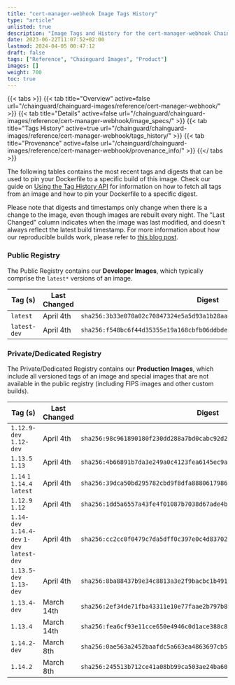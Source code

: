 ```yaml
---
title: "cert-manager-webhook Image Tags History"
type: "article"
unlisted: true
description: "Image Tags and History for the cert-manager-webhook Chainguard Image"
date: 2023-06-22T11:07:52+02:00
lastmod: 2024-04-05 00:47:12
draft: false
tags: ["Reference", "Chainguard Images", "Product"]
images: []
weight: 700
toc: true
---
```


{{< tabs >}}
{{< tab title="Overview" active=false url="/chainguard/chainguard-images/reference/cert-manager-webhook/" >}}
{{< tab title="Details" active=false url="/chainguard/chainguard-images/reference/cert-manager-webhook/image_specs/" >}}
{{< tab title="Tags History" active=true url="/chainguard/chainguard-images/reference/cert-manager-webhook/tags_history/" >}}
{{< tab title="Provenance" active=false url="/chainguard/chainguard-images/reference/cert-manager-webhook/provenance_info/" >}}
{{</ tabs >}}

The following tables contains the most recent tags and digests that can be used to pin your Dockerfile to a specific build of this image. Check our guide on [Using the Tag History API](/chainguard/chainguard-images/using-the-tag-history-api/) for information on how to fetch all tags from an image and how to pin your Dockerfile to a specific digest.

Please note that digests and timestamps only change when there is a change to the image, even though images are rebuilt every night. The "Last Changed" column indicates when the image was last modified, and doesn't always reflect the latest build timestamp. For more information about how our reproducible builds work, please refer to [this blog post](https://www.chainguard.dev/unchained/reproducing-chainguards-reproducible-image-builds).

### Public Registry
The Public Registry contains our **Developer Images**, which typically comprise the `latest*` versions of an image.

| Tag (s)       | Last Changed | Digest                                                                    |
|---------------|--------------|---------------------------------------------------------------------------|
|  `latest`     | April 4th    | `sha256:3b33e070a02c70847324e5a5d93a1b28aafb8087f795e2470ba80871b27c8082` |
|  `latest-dev` | April 4th    | `sha256:f548bc6f44d35355e19a168cbfb06ddbdec8459a1e720adca189b933b7418cf9` |


### Private/Dedicated Registry
The Private/Dedicated Registry contains our **Production Images**, which include all versioned tags of an image and special images that are not available in the public registry (including FIPS images and other custom builds).

| Tag (s)                                       | Last Changed | Digest                                                                    |
|-----------------------------------------------|--------------|---------------------------------------------------------------------------|
|  `1.12.9-dev` `1.12-dev`                      | April 4th    | `sha256:98c961890180f230dd288a7bd0cabc92d2e96e24f1e9970b8563e6089f8b6d5b` |
|  `1.13.5` `1.13`                              | April 4th    | `sha256:4b66891b7da3e249a0c4123fea6145ec9a95087b02f7ba2da1d5c7e5ec488e61` |
|  `1.14` `1` `1.14.4` `latest`                 | April 4th    | `sha256:39dca50bd295782cbd9f8dfa8880617986699415b1cab27d5fc3624186e2d438` |
|  `1.12.9` `1.12`                              | April 4th    | `sha256:1dd5a6557a43fe4f01087b7038d67ade4b5613ba7bc3f15f36be72a007db74e8` |
|  `1.14-dev` `1.14.4-dev` `1-dev` `latest-dev` | April 4th    | `sha256:cc2cc0f0479c7da5dff0c397e0c4d83702de6a26ffe66e0e6706246b7fc00d91` |
|  `1.13.5-dev` `1.13-dev`                      | April 4th    | `sha256:8ba88437b9e34c8813a3e2f9bacbc1b49117f5d1c92fffa3c9f994ddef7ca262` |
|  `1.13.4-dev`                                 | March 14th   | `sha256:2ef34de71fba43311e10e77faae2b797b85e6fa54488bc35f853ab12b2e26674` |
|  `1.13.4`                                     | March 14th   | `sha256:fea6cf93e11cce650e4946c0d1ace388c8d220af11281777988d9098f8ed5334` |
|  `1.14.2-dev`                                 | March 8th    | `sha256:0ae563a2452baafdc5a663ea4863697cb5b3a1ed77353b4ac36bbb73c8127520` |
|  `1.14.2`                                     | March 8th    | `sha256:245513b712ce41a08bb99ca503ae24ba60ca7d363e4725f8fd0942e621c0d712` |

